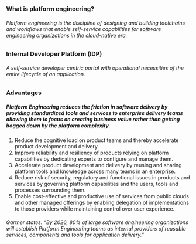 ### What is platform engineering?
###### Platform engineering is the discipline of designing and building toolchains and workflows that enable self-service capabilities for software engineering organizations in the cloud-native era.

### Internal Developer Platform (IDP)
######  A self-service developer centric portal with operational necessities of the entire lifecycle of an application. 

### Advantages
##### Platform Engineering reduces the friction in software delivery by providing standardized tools and services to enterprise delivery teams allowing them to focus on creating business value rather than getting bogged down by the platform complexity. 

1. Reduce the cognitive load on product teams and thereby accelerate product development and delivery.
2. Improve reliability and resiliency of products relying on platform capabilities by dedicating experts to configure and manage them.
3. Accelerate product development and delivery by reusing and sharing platform tools and knowledge across many teams in an enterprise.
4. Reduce risk of security, regulatory and functional issues in products and services by governing platform capabilities and the users, tools and processes surrounding them.
5. Enable cost-effective and productive use of services from public clouds and other managed offerings by enabling delegation of implementations to those providers while maintaining control over user experience.

###### Gartner states: “By 2026, 80% of large software engineering organizations will establish Platform Engineering teams as internal providers of reusable services, components and tools for application delivery.”

